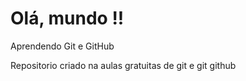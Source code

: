 # Olá, mundo !!
 Aprendendo Git e GitHub
 
 Repositorio criado na aulas gratuitas de git e git github